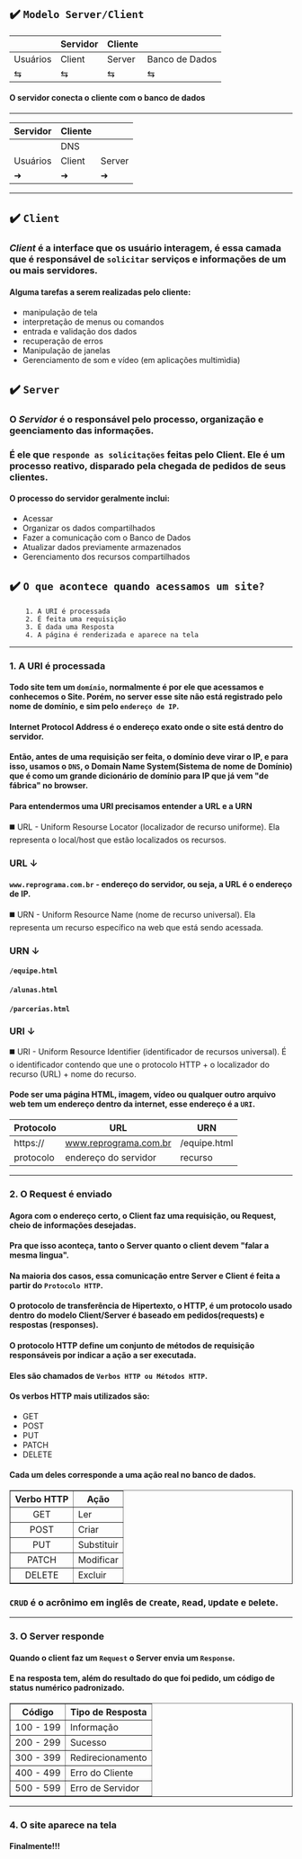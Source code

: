 ## ✔️ `Modelo Server/Client`  


|                |  Servidor   | Cliente    |                |
| -------------- | ------------|------------|----------------|
| Usuários       | Client      | Server     | Banco de Dados |
|  ⇆             |  ⇆         |  ⇆         |    ⇆          |

#### O servidor conecta o cliente com o banco de dados
___
|   Servidor     |   Cliente   |            |
| -------------- | ------------|------------|
|                | DNS         |            |
| Usuários       | Client      | Server     |
| ➜             | ➜          | ➜         |

___

## ✔️ `Client`

### ***Client*** é a interface que os usuário interagem, é essa camada que é responsável de `solicitar` serviços e informações de um ou mais servidores.

#### Alguma tarefas a serem realizadas pelo cliente:

* manipulação de tela
* interpretação de menus ou comandos
* entrada e validação dos dados
* recuperação de erros
* Manipulação de janelas
* Gerenciamento de som e vídeo (em aplicações multimìdia)

## ✔️ `Server`

### O ***Servidor*** é o responsável pelo processo, organização e geenciamento das informações.
### É ele que `responde as solicitações` feitas pelo Client. Ele é um processo reativo, disparado pela chegada de pedidos de seus clientes.

#### O processo do servidor geralmente inclui:
* Acessar
* Organizar os dados compartilhados
* Fazer a comunicação com o Banco de Dados
* Atualizar dados previamente armazenados
* Gerenciamento dos recursos compartilhados

## ✔️ `O que acontece quando acessamos um site?`

        1. A URI é processada
        2. É feita uma requisição
        3. É dada uma Resposta
        4. A página é renderizada e aparece na tela
___
### 1. A URI é processada
#### Todo site tem um `domínio`, normalmente é por ele que acessamos e conhecemos o Site. Porém, no server esse site não está registrado pelo nome de domínio, e sim pelo `endereço de IP`.
#### Internet Protocol Address é o endereço exato onde o site está dentro do servidor.
#### Então, antes de uma requisição ser feita, o domínio deve virar o IP, e para isso, usamos o `DNS`, o Domain Name System(Sistema de nome de Domínio) que é como um grande dicionário de domínio para IP que já vem "de fábrica" no browser.
#### Para entendermos uma **URI** precisamos entender a **URL** e a **URN**
◼️ URL - Uniform Resourse Locator (localizador de recurso uniforme). Ela representa o local/host que estão localizados os recursos.

### URL ↓
#### `www.reprograma.com.br` - endereço do servidor, ou seja, a URL é o endereço de IP.

◼️ URN - Uniform Resource Name (nome de recurso universal). Ela representa um recurso específico na web que está sendo acessada.

### URN ↓
#### `/equipe.html`
#### `/alunas.html`
#### `/parcerias.html`

### URI ↓
◼️ URI - Uniform Resource Identifier (identificador de recursos universal). É o identificador contendo que une o protocolo HTTP + o localizador do recurso (URL) + nome do recurso.
#### Pode ser uma página HTML, imagem, vídeo ou qualquer outro arquivo web tem um endereço dentro da internet, esse endereço é a `URI`.

|   Protocolo    |   URL                 | URN              |
| -------------- | ----------------------|------------------|
| https://       | www.reprograma.com.br | /equipe.html     |
| protocolo      | endereço do servidor  | recurso          |
___
### 2. O Request é enviado
#### Agora com o endereço certo, o Client faz uma requisição, ou Request, cheio de informações desejadas.
#### Pra que isso aconteça, tanto o Server quanto o client devem "falar a mesma lingua".
#### Na maioria dos casos, essa comunicação entre Server e Client é feita a partir do `Protocolo HTTP`.
#### O protocolo de transferência de Hipertexto, o HTTP, é um protocolo usado dentro do modelo Client/Server é baseado em pedidos(requests) e respostas (responses).
#### O protocolo HTTP define um conjunto de métodos de requisição responsáveis por indicar a ação a ser executada.
#### Eles são chamados de `Verbos HTTP ou Métodos HTTP`.
#### Os verbos HTTP mais utilizados são:
* GET
* POST
* PUT
* PATCH
* DELETE
#### Cada um deles corresponde a uma ação real no banco de dados.

<div align="center">
        <table border=1>          
        <tr>
                <th>Verbo HTTP</th>
                <th>Ação</th>                
        </tr>
        <tr>
                <td align="center">GET</td>
                <td>Ler</td>
        </tr>
        <tr>
                <td align="center">POST</td>
                <td>Criar</td>
        </tr>
        <tr>
                <td align="center">PUT</td>
                <td>Substituir</td>
        </tr>
        <tr>
                <td align="center">PATCH</td>
                <td>Modificar</td>
        </tr>
         <tr>
                <td align="center">DELETE</td>
                <td>Excluir</td>
        </tr>
        </table>
</div>

### `CRUD` é o acrônimo em inglês de `C`reate, `R`ead, `U`pdate e `D`elete.
___
### 3. O Server responde
#### Quando o client faz um `Request` o Server envia um `Response`.
#### E na resposta tem, além do resultado do que foi pedido, um código de status numérico padronizado.

<div align="center">
        <table border=1>          
        <tr>
                <th>Código</th>
                <th>Tipo de Resposta</th>                
        </tr>
        <tr>
                <td align="center">100 - 199</td>
                <td>Informação</td>
        </tr>
        <tr>
                <td align="center">200 - 299</td>
                <td>Sucesso</td>
        </tr>
        <tr>
                <td align="center">300 - 399</td>
                <td>Redirecionamento</td>
        </tr>
        <tr>
                <td align="center">400 - 499</td>
                <td>Erro do Cliente</td>
        </tr>
         <tr>
                <td align="center">500 - 599</td>
                <td>Erro de Servidor</td>
        </tr>
        </table>
</div>

___
### 4. O site aparece na tela
#### Finalmente!!!


     